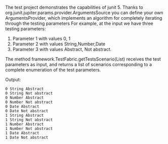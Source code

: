 The test project demonstrates the capabilities of junit 5. Thanks to org.junit.jupiter.params.provider.ArgumentsSource you can define your own ArgumentsProvider, which implements an algorithm for completely iterating through the testing parameters
For example, at the input we have three testing parameters:
1. Parameter 1 with values 0, 1
2. Parameter 2 with values String,Number,Date
3. Parameter 3 with values Abstract, Not abstract.

The method framework.TestFabric.getTestsScenario(List<Parameter>) receives the test parameters as input, and returns a list of scenarios corresponding to a complete enumeration of the test parameters.

Output:
```
0 String Abstract 
0 String Not abstract 
0 Number Abstract 
0 Number Not abstract 
0 Date Abstract 
0 Date Not abstract 
1 String Abstract 
1 String Not abstract 
1 Number Abstract 
1 Number Not abstract 
1 Date Abstract 
1 Date Not abstract 
```
